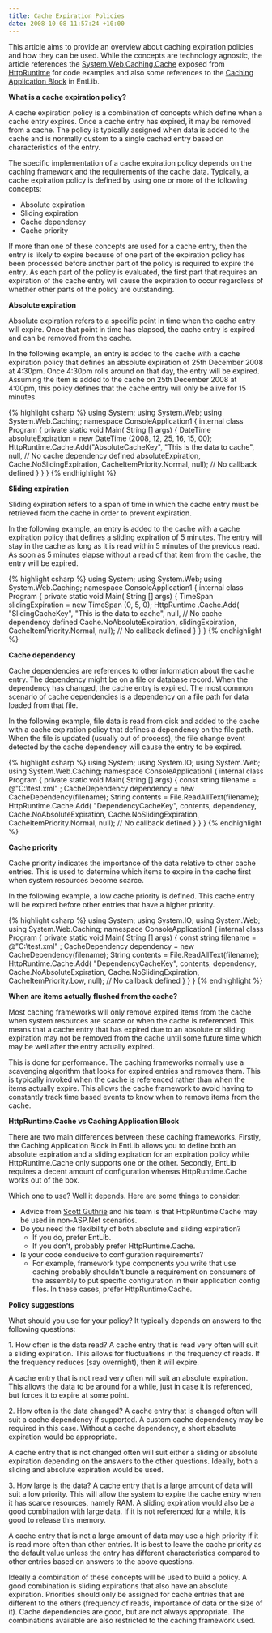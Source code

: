 ```yaml
---
title: Cache Expiration Policies
date: 2008-10-08 11:57:24 +10:00
---
```


This article aims to provide an overview about caching expiration policies and how they can be used. While the concepts are technology agnostic, the article references the [System.Web.Caching.Cache][0] exposed from [HttpRuntime][1] for code examples and also some references to the [Caching Application Block][2] in EntLib. 

**What is a cache expiration policy?**

A cache expiration policy is a combination of concepts which define when a cache entry expires. Once a cache entry has expired, it may be removed from a cache. The policy is typically assigned when data is added to the cache and is normally custom to a single cached entry based on characteristics of the entry. 

The specific implementation of a cache expiration policy depends on the caching framework and the requirements of the cache data. Typically, a cache expiration policy is defined by using one or more of the following concepts: 

* Absolute expiration
* Sliding expiration
* Cache dependency
* Cache priority

If more than one of these concepts are used for a cache entry, then the entry is likely to expire because of one part of the expiration policy has been processed before another part of the policy is required to expire the entry. As each part of the policy is evaluated, the first part that requires an expiration of the cache entry will cause the expiration to occur regardless of whether other parts of the policy are outstanding. 

**Absolute expiration**

Absolute expiration refers to a specific point in time when the cache entry will expire. Once that point in time has elapsed, the cache entry is expired and can be removed from the cache. 

In the following example, an entry is added to the cache with a cache expiration policy that defines an absolute expiration of 25th December 2008 at 4:30pm. Once 4:30pm rolls around on that day, the entry will be expired. Assuming the item is added to the cache on 25th December 2008 at 4:00pm, this policy defines that the cache entry will only be alive for 15 minutes. 

{% highlight csharp %}
using System; 
using System.Web; 
using System.Web.Caching; 
namespace ConsoleApplication1 
{ 
    internal  class  Program
    { 
        private  static  void Main( String [] args) 
        { 
            DateTime absoluteExpiration = new  DateTime (2008, 12, 25, 16, 15, 00); 
            HttpRuntime.Cache.Add("AbsoluteCacheKey", 
                "This is the data to cache", 
                null, // No cache dependency defined
                absoluteExpiration, 
                Cache.NoSlidingExpiration, 
                CacheItemPriority.Normal, 
                null); // No callback defined
        } 
    } 
} 
{% endhighlight %}

**Sliding expiration**

 Sliding expiration refers to a span of time in which the cache entry must be retrieved from the cache in order to prevent expiration. 

 In the following example, an entry is added to the cache with a cache expiration policy that defines a sliding expiration of 5 minutes. The entry will stay in the cache as long as it is read within 5 minutes of the previous read. As soon as 5 minutes elapse without a read of that item from the cache, the entry will be expired. 

{% highlight csharp %}
using System; 
using System.Web; 
using System.Web.Caching; 
namespace ConsoleApplication1 
{ 
    internal  class  Program
    { 
        private  static  void Main( String [] args) 
        { 
            TimeSpan slidingExpiration = new  TimeSpan (0, 5, 0); 
            HttpRuntime .Cache.Add( 
                "SlidingCacheKey", 
                "This is the data to cache", 
                null, // No cache dependency defined
                Cache.NoAbsoluteExpiration, 
                slidingExpiration, 
                CacheItemPriority.Normal, 
                null); // No callback defined
        } 
    } 
} 
{% endhighlight %}

**Cache dependency**

 Cache dependencies are references to other information about the cache entry. The dependency might be on a file or database record. When the dependency has changed, the cache entry is expired. The most common scenario of cache dependencies is a dependency on a file path for data loaded from that file. 

 In the following example, file data is read from disk and added to the cache with a cache expiration policy that defines a dependency on the file path. When the file is updated (usually out of process), the file change event detected by the cache dependency will cause the entry to be expired. 

{% highlight csharp %}
using System; 
using System.IO; 
using System.Web; 
using System.Web.Caching; 
namespace ConsoleApplication1 
{ 
    internal  class  Program
    { 
        private  static  void Main( String [] args) 
        { 
            const string filename = @"C:\test.xml" ; 
            CacheDependency dependency = new CacheDependency(filename); 
            String contents = File.ReadAllText(filename); 
            HttpRuntime.Cache.Add( 
                "DependencyCacheKey", 
                contents, 
                dependency, 
                Cache.NoAbsoluteExpiration, 
                Cache.NoSlidingExpiration, 
                CacheItemPriority.Normal, 
                null); // No callback defined
        } 
    } 
} 
{% endhighlight %}

**Cache priority**

 Cache priority indicates the importance of the data relative to other cache entries. This is used to determine which items to expire in the cache first when system resources become scarce. 

 In the following example, a low cache priority is defined. This cache entry will be expired before other entries that have a higher priority. 

{% highlight csharp %}
using System; 
using System.IO; 
using System.Web; 
using System.Web.Caching; 
namespace ConsoleApplication1 
{ 
    internal  class  Program
    { 
        private  static  void Main( String [] args) 
        { 
            const string filename = @"C:\test.xml" ; 
            CacheDependency dependency = new CacheDependency(filename); 
            String contents = File.ReadAllText(filename); 
            HttpRuntime.Cache.Add( 
                "DependencyCacheKey", 
                contents, 
                dependency, 
                Cache.NoAbsoluteExpiration, 
                Cache.NoSlidingExpiration, 
                CacheItemPriority.Low, 
                null); // No callback defined
        } 
    } 
} 
{% endhighlight %}

**When are items actually flushed from the cache?**

 Most caching frameworks will only remove expired items from the cache when system resources are scarce or when the cache is referenced. This means that a cache entry that has expired due to an absolute or sliding expiration may not be removed from the cache until some future time which may be well after the entry actually expired. 

 This is done for performance. The caching frameworks normally use a scavenging algorithm that looks for expired entries and removes them. This is typically invoked when the cache is referenced rather than when the items actually expire. This allows the cache framework to avoid having to constantly track time based events to know when to remove items from the cache. 

**HttpRuntime.Cache vs Caching Application Block**

 There are two main differences between these caching frameworks. Firstly, the Caching Application Block in EntLib allows you to define both an absolute expiration and a sliding expiration for an expiration policy while HttpRuntime.Cache only supports one or the other. Secondly, EntLib requires a decent amount of configuration whereas HttpRuntime.Cache works out of the box. 

 Which one to use? Well it depends. Here are some things to consider: 

* Advice from [Scott Guthrie][3] and his team is that HttpRuntime.Cache may be used in non-ASP.Net scenarios.
* Do you need the flexibility of both absolute and sliding expiration? 
  * If you do, prefer EntLib.
  * If you don't, probably prefer HttpRuntime.Cache.
* Is your code conducive to configuration requirements? 
  * For example, framework type components you write that use caching probably shouldn't bundle a requirement on consumers of the assembly to put specific configuration in their application config files. In these cases, prefer HttpRuntime.Cache.

**Policy suggestions**

 What should you use for your policy? It typically depends on answers to the following questions: 

1\. How often is the data read?
 A cache entry that is read very often will suit a sliding expiration. This allows for fluctuations in the frequency of reads. If the frequency reduces (say overnight), then it will expire. 

 A cache entry that is not read very often will suit an absolute expiration. This allows the data to be around for a while, just in case it is referenced, but forces it to expire at some point. 

2\. How often is the data changed?
 A cache entry that is changed often will suit a cache dependency if supported. A custom cache dependency may be required in this case. Without a cache dependency, a short absolute expiration would be appropriate. 

 A cache entry that is not changed often will suit either a sliding or absolute expiration depending on the answers to the other questions. Ideally, both a sliding and absolute expiration would be used. 

3\. How large is the data?
 A cache entry that is a large amount of data will suit a low priority. This will allow the system to expire the cache entry when it has scarce resources, namely RAM. A sliding expiration would also be a good combination with large data. If it is not referenced for a while, it is good to release this memory. 

 A cache entry that is not a large amount of data may use a high priority if it is read more often than other entries. It is best to leave the cache priority as the default value unless the entry has different characteristics compared to other entries based on answers to the above questions. 

 Ideally a combination of these concepts will be used to build a policy. A good combination is sliding expirations that also have an absolute expiration. Priorities should only be assigned for cache entries that are different to the others (frequency of reads, importance of data or the size of it). Cache dependencies are good, but are not always appropriate. The combinations available are also restricted to the caching framework used. 

[0]: http://msdn.microsoft.com/en-us/library/system.web.httpruntime.cache.aspx
[1]: http://msdn.microsoft.com/en-us/library/system.web.httpruntime.aspx
[2]: http://msdn.microsoft.com/en-us/library/cc511588.aspx
[3]: http://weblogs.asp.net/Scottgu/

